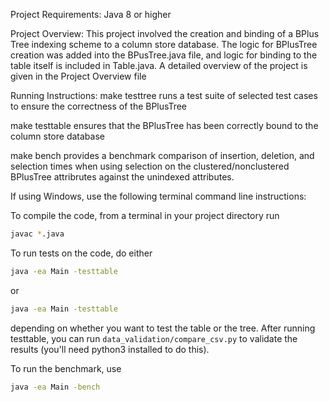 Project Requirements:
Java 8 or higher

Project Overview:
This project involved the creation and binding of a BPlus Tree indexing scheme to a column store database. The logic for BPlusTree creation was added into the BPusTree.java file, and logic for binding to the table itself is included in Table.java. A detailed overview of the project is given in the Project Overview file

Running Instructions:
make testtree runs a test suite of selected test cases to ensure the correctness of the BPlusTree

make testtable ensures that the BPlusTree has been correctly bound to the column store database

make bench provides a benchmark comparison of insertion, deletion, and selection times when using selection on the clustered/nonclustered BPlusTree attribrutes against the unindexed attributes.

If using Windows, use the following terminal command line instructions:

To compile the code, from a terminal in your project directory run 
```bash
javac *.java
```

To run tests on the code, do either

```bash
java -ea Main -testtable
```
or 
```bash
java -ea Main -testtable
```
depending on whether you want to test the table or the tree. After running testtable, you can run `data_validation/compare_csv.py` to validate the results (you'll need python3 installed to do this).

To run the benchmark, use
```bash
java -ea Main -bench
